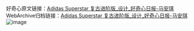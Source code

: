 好奇心原文链接：[Adidas Superstar 复古进阶版_设计_好奇心日报-马安琪 ](https://www.qdaily.com/articles/10398.html)
WebArchive归档链接：[Adidas Superstar 复古进阶版_设计_好奇心日报-马安琪 ](http://web.archive.org/web/20190623160308/https://www.qdaily.com/articles/10398.html)
![image](http://ww3.sinaimg.cn/large/007d5XDply1g3vwmlsh73j30u02h4gv7)